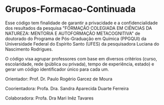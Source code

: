 # Grupos-Formacao-Continuada
Esse código tem finalidade de garantir a privacidade e a confidencialidade dos resultados da pesquisa "FORMAÇÃO COLEGIADA EM CIÊNCIAS DA NATUREZA: MENTORIA E AUTOFORMAÇÃO METACOGNITIVA" de doutorado do Programa de Pós-Graduação em Química (PPGQUI) da Universidade Federal do Espírito Santo (UFES) da pesquisadora Luciana do Nascimento Rodrigues.

O código visa agrupar professores com base em diversos critérios (curso, escolaridade, rede (pública ou privada), tempo de experiência, estado) e gerar um código identificador único para cada um.

Orientador: Prof. Dr. Paulo Rogério Garcez de Moura 

Coorientadora: Profa. Dra. Sandra Aparecida Duarte Ferreira

Colaboradora: Profa. Dra Mari Inêz Tavares
